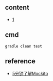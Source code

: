 ## content

- [1](https://github.com/gaoxinge/something/tree/master/learn%20java/learn%20java%20third-party%20library/mockito/1)

## cmd

```
gradle clean test
```

## reference

- [5分钟了解Mockito](http://liuzhijun.iteye.com/blog/1512780)
